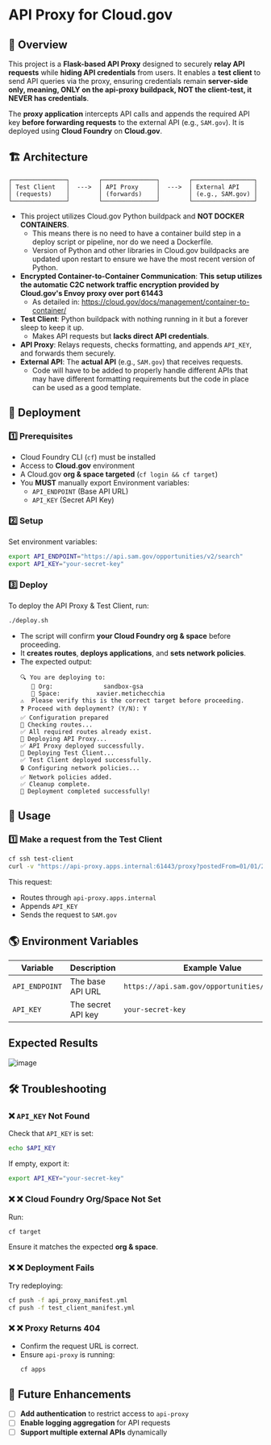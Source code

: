 # API Proxy for Cloud.gov

## 📌 Overview

This project is a **Flask-based API Proxy** designed to securely **relay API requests** while **hiding API credentials** from users. It enables a **test client** to send API queries via the proxy, ensuring credentials remain **server-side only, meaning, ONLY on the api-proxy buildpack, NOT the client-test, it NEVER has credentials**.

The **proxy application** intercepts API calls and appends the required API key **before forwarding requests** to the external API (e.g., `SAM.gov`). It is deployed using **Cloud Foundry** on **Cloud.gov**.

## 🏗️ Architecture

```
┌───────────────┐        ┌───────────────┐        ┌─────────────────┐
│ Test Client   │  --->  │ API Proxy     │  --->  │ External API    │
│ (requests)    │        │ (forwards)    │        │ (e.g., SAM.gov) │
└───────────────┘        └───────────────┘        └─────────────────┘
```
- This project utilizes Cloud.gov Python buildpack and **NOT DOCKER CONTAINERS**.
  - This means there is no need to have a container build step in a deploy script or pipeline, nor do we need a Dockerfile.
  - Version of Python and other libraries in Cloud.gov buildpacks are updated upon restart to ensure we have the most recent version of Python.
- **Encrypted Container-to-Container Communication**: **This setup utilizes the automatic C2C network traffic encryption provided by Cloud.gov's Envoy proxy over port 61443**
  - As detailed in: https://cloud.gov/docs/management/container-to-container/
- **Test Client**: Python buildpack with nothing running in it but a forever sleep to keep it up.
  - Makes API requests but **lacks direct API credentials**.
- **API Proxy**: Relays requests, checks formatting, and appends `API_KEY`, and forwards them securely.
- **External API**: The **actual API** (e.g., `SAM.gov`) that receives requests.
  - Code will have to be added to properly handle different APIs that may have different formatting requirements but the code in place can be used as a good template.

## 🚀 Deployment

### **1️⃣ Prerequisites**

- Cloud Foundry CLI (`cf`) must be installed
- Access to **Cloud.gov** environment
- A Cloud.gov **org & space targeted** (`cf login && cf target`)
- You **MUST** manually export Environment variables:
  - `API_ENDPOINT` (Base API URL)
  - `API_KEY` (Secret API Key)

### **2️⃣ Setup**

Set environment variables:

```bash
export API_ENDPOINT="https://api.sam.gov/opportunities/v2/search"
export API_KEY="your-secret-key"
```

### **3️⃣ Deploy**

To deploy the API Proxy & Test Client, run:

```bash
./deploy.sh
```

- The script will confirm **your Cloud Foundry org & space** before proceeding.
- It **creates routes**, **deploys applications**, and **sets network policies**.
- The expected output:
  ```plaintext
  🔍 You are deploying to:
     🏢 Org:              sandbox-gsa
     📌 Space:          xavier.metichecchia
  ⚠️  Please verify this is the correct target before proceeding.
  ❓ Proceed with deployment? (Y/N): Y
  ✅ Configuration prepared
  🔄 Checking routes...
  ✅ All required routes already exist.
  🚀 Deploying API Proxy...
  ✅ API Proxy deployed successfully.
  🚀 Deploying Test Client...
  ✅ Test Client deployed successfully.
  🔒 Configuring network policies...
  ✅ Network policies added.
  ✅ Cleanup complete.
  🎉 Deployment completed successfully!
  ```

## 🔧 Usage

### **1️⃣ Make a request from the Test Client**

```bash
cf ssh test-client
curl -v "https://api-proxy.apps.internal:61443/proxy?postedFrom=01/01/2024&postedTo=01/31/2024"
```

This request:

- Routes through `api-proxy.apps.internal`
- Appends `API_KEY`
- Sends the request to `SAM.gov`

## 🌎 Environment Variables

| Variable       | Description        | Example Value                                 |
| -------------- | ------------------ | --------------------------------------------- |
| `API_ENDPOINT` | The base API URL   | `https://api.sam.gov/opportunities/v2/search` |
| `API_KEY`      | The secret API key | `your-secret-key`                             |


## Expected Results

![image](https://github.com/user-attachments/assets/736e8891-df39-409d-9dcf-273e67818063)

## 🛠️ Troubleshooting

### **❌ `API_KEY` Not Found**

Check that `API_KEY` is set:

```bash
echo $API_KEY
```

If empty, export it:

```bash
export API_KEY="your-secret-key"
```

### **❌ ❌ Cloud Foundry Org/Space Not Set**

Run:

```bash
cf target
```

Ensure it matches the expected **org & space**.

### **❌ ❌ Deployment Fails**

Try redeploying:

```bash
cf push -f api_proxy_manifest.yml
cf push -f test_client_manifest.yml
```

### **❌ ❌ Proxy Returns 404**

- Confirm the request URL is correct.
- Ensure `api-proxy` is running:
  ```bash
  cf apps
  ```

## 📌 Future Enhancements

- [ ] **Add authentication** to restrict access to `api-proxy`
- [ ] **Enable logging aggregation** for API requests
- [ ] **Support multiple external APIs** dynamically
